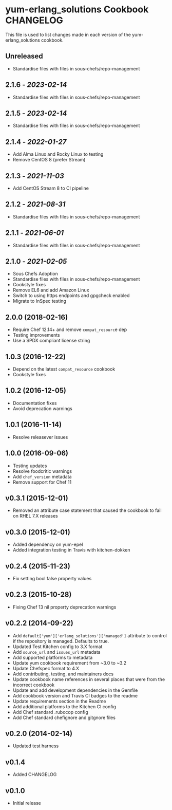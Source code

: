 # yum-erlang_solutions Cookbook CHANGELOG

This file is used to list changes made in each version of the yum-erlang_solutions cookbook.

## Unreleased

- Standardise files with files in sous-chefs/repo-management

## 2.1.6 - *2023-02-14*

- Standardise files with files in sous-chefs/repo-management

## 2.1.5 - *2023-02-14*

- Standardise files with files in sous-chefs/repo-management

## 2.1.4 - *2022-01-27*

- Add Alma Linux and Rocky Linux to testing
- Remove CentOS 8 (prefer Stream)

## 2.1.3 - *2021-11-03*

- Add CentOS Stream 8 to CI pipeline

## 2.1.2 - *2021-08-31*

- Standardise files with files in sous-chefs/repo-management

## 2.1.1 - *2021-06-01*

- Standardise files with files in sous-chefs/repo-management

## 2.1.0 - *2021-02-05*

- Sous Chefs Adoption
- Standardise files with files in sous-chefs/repo-management
- Cookstyle fixes
- Remove EL6 and add Amazon Linux
- Switch to using https endpoints and gpgcheck enabled
- Migrate to InSpec testing

## 2.0.0 (2018-02-16)

- Require Chef 12.14+ and remove `compat_resourc`e dep
- Testing improvements
- Use a SPDX compliant license string

## 1.0.3 (2016-12-22)

- Depend on the latest `compat_resource` cookbook
- Cookstyle fixes

## 1.0.2 (2016-12-05)

- Documentation fixes
- Avoid deprecation warnings

## 1.0.1 (2016-11-14)

- Resolve releasever issues

## 1.0.0 (2016-09-06)

- Testing updates
- Resolve foodcritic warnings
- Add `chef_version` metadata
- Remove support for Chef 11

## v0.3.1 (2015-12-01)

- Removed an attribute case statement that caused the cookbook to fail on RHEL 7.X releases

## v0.3.0 (2015-12-01)

- Added dependency on yum-epel
- Added integration testing in Travis with kitchen-dokken

## v0.2.4 (2015-11-23)

- Fix setting bool false property values

## v0.2.3 (2015-10-28)

- Fixing Chef 13 nil property deprecation warnings

## v0.2.2 (2014-09-22)

- Add `default['yum']['erlang_solutions']['managed']` attribute to control if the repository is managed. Defaults to true.
- Updated Test Kitchen config to 3.X format
- Add `source_url` and `issues_url` metadata
- Add supported platforms to metadata
- Update yum cookbook requirement from ~3.0 to ~3.2
- Update Chefspec format to 4.X
- Add contributing, testing, and maintainers docs
- Update cookbook name references in several places that were from the incorrect cookbook
- Update and add development dependencies in the Gemfile
- Add cookbook version and Travis CI badges to the readme
- Update requirements section in the Readme
- Add additional platforms to the Kitchen CI config
- Add Chef standard .rubocop config
- Add Chef standard chefignore and gitgnore files

## v0.2.0 (2014-02-14)

- Updated test harness

## v0.1.4

- Added CHANGELOG

## v0.1.0

- Initial release
